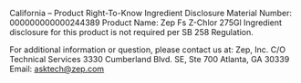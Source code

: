  
 
 
California – Product Right-To-Know Ingredient Disclosure 
Material Number: 000000000000244389 
Product Name: Zep Fs Z-Chlor 275Gl 
Ingredient disclosure for this product is not required per SB 258 Regulation. 
 
For additional information or question, please contact us at: 
Zep, Inc. 
C/O Technical Services 
3330 Cumberland Blvd. SE, Ste 700 
Atlanta, GA 30339 
Email: asktech@zep.com 
 
 
 
 
